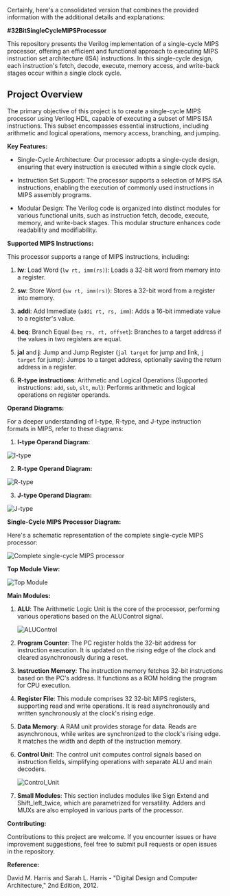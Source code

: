 Certainly, here's a consolidated version that combines the provided information with the additional details and explanations:

**#32BitSingleCycleMIPSProcessor**

This repository presents the Verilog implementation of a single-cycle MIPS processor, offering an efficient and functional approach to executing MIPS instruction set architecture (ISA) instructions. In this single-cycle design, each instruction's fetch, decode, execute, memory access, and write-back stages occur within a single clock cycle.

## Project Overview

The primary objective of this project is to create a single-cycle MIPS processor using Verilog HDL, capable of executing a subset of MIPS ISA instructions. This subset encompasses essential instructions, including arithmetic and logical operations, memory access, branching, and jumping.

**Key Features:**

- Single-Cycle Architecture: Our processor adopts a single-cycle design, ensuring that every instruction is executed within a single clock cycle.

- Instruction Set Support: The processor supports a selection of MIPS ISA instructions, enabling the execution of commonly used instructions in MIPS assembly programs.

- Modular Design: The Verilog code is organized into distinct modules for various functional units, such as instruction fetch, decode, execute, memory, and write-back stages. This modular structure enhances code readability and modifiability.

**Supported MIPS Instructions:**

This processor supports a range of MIPS instructions, including:

1. **lw**: Load Word (`lw rt, imm(rs)`): Loads a 32-bit word from memory into a register.

2. **sw**: Store Word (`sw rt, imm(rs)`): Stores a 32-bit word from a register into memory.

3. **addi**: Add Immediate (`addi rt, rs, imm`): Adds a 16-bit immediate value to a register's value.

4. **beq**: Branch Equal (`beq rs, rt, offset`): Branches to a target address if the values in two registers are equal.

5. **jal** and **j**: Jump and Jump Register (`jal target` for jump and link, `j target` for jump): Jumps to a target address, optionally saving the return address in a register.

6. **R-type instructions**: Arithmetic and Logical Operations (Supported instructions: `add`, `sub`, `slt`, `mul`): Performs arithmetic and logical operations on register operands.

**Operand Diagrams:**

For a deeper understanding of I-type, R-type, and J-type instruction formats in MIPS, refer to these diagrams:

1. **I-type Operand Diagram:**

![I-type](https://github.com/basemhesham/32-bit_single_cycle_MIPS_processor/assets/136960296/b0e721dd-46fc-49dc-87c5-489a17930964)

2. **R-type Operand Diagram:**

![R-type](https://github.com/basemhesham/32-bit_single_cycle_MIPS_processor/assets/136960296/e119bf58-204f-46cb-8a30-1dc5716892ca)

3. **J-type Operand Diagram:**

![J-type](https://github.com/basemhesham/32-bit_single_cycle_MIPS_processor/assets/136960296/26ab0c76-1120-48dd-95de-55823b1f83e2)

**Single-Cycle MIPS Processor Diagram:**

Here's a schematic representation of the complete single-cycle MIPS processor:

![Complete single-cycle MIPS processor](https://github.com/basemhesham/32-bit_single_cycle_MIPS_processor/assets/136960296/5f56dedd-0686-45e8-a429-2330f72ee35d)

**Top Module View:**

![Top Module](https://github.com/basemhesham/32-bit_single_cycle_MIPS_processor/assets/136960296/04d297bd-8eff-4e27-91e1-cd2e2227303e)

**Main Modules:**

1. **ALU**: The Arithmetic Logic Unit is the core of the processor, performing various operations based on the ALUControl signal.

   ![ALUControl](https://github.com/basemhesham/32-bit_single_cycle_MIPS_processor/assets/136960296/43601d8c-5df2-4207-bed5-f82dea8a2d3d)

2. **Program Counter**: The PC register holds the 32-bit address for instruction execution. It is updated on the rising edge of the clock and cleared asynchronously during a reset.

3. **Instruction Memory**: The instruction memory fetches 32-bit instructions based on the PC's address. It functions as a ROM holding the program for CPU execution.

4. **Register File**: This module comprises 32 32-bit MIPS registers, supporting read and write operations. It is read asynchronously and written synchronously at the clock's rising edge.

5. **Data Memory**: A RAM unit provides storage for data. Reads are asynchronous, while writes are synchronized to the clock's rising edge. It matches the width and depth of the instruction memory.

6. **Control Unit**: The control unit computes control signals based on instruction fields, simplifying operations with separate ALU and main decoders.

   ![Control_Unit](https://github.com/basemhesham/32-bit_single_cycle_MIPS_processor/assets/136960296/b1c3fda4-f172-41f5-b989-cd2aa49badca)

7. **Small Modules**: This section includes modules like Sign Extend and Shift_left_twice, which are parametrized for versatility. Adders and MUXs are also employed in various parts of the processor.

**Contributing:**

Contributions to this project are welcome. If you encounter issues or have improvement suggestions, feel free to submit pull requests or open issues in the repository.

**Reference:**

David M. Harris and Sarah L. Harris - "Digital Design and Computer Architecture," 2nd Edition, 2012.
